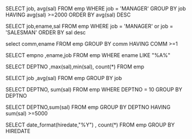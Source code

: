 SELECT job, avg(sal) FROM emp
WHERE job = 'MANAGER'
GROUP BY job
HAVING avg(sal) >=2000
ORDER BY avg(sal) DESC


SELECT job,ename,sal FROM emp WHERE job = 'MANAGER' or job = 'SALESMAN'  ORDER BY sal desc

select comm,ename FROM emp GROUP BY comm HAVING COMM >=1

SELECT empno ,ename,job FROM emp WHERE ename LIKE "%A%"

SELECT DEPTNO  ,max(sal),min(sal), count(*) FROM emp

SELECT job ,avg(sal)  FROM emp GROUP BY job

SELECT DEPTNO, sum(sal) FROM emp WHERE DEPTNO = 10 GROUP BY DEPTNO

SELECT DEPTNO,sum(sal) FROM emp  GROUP BY DEPTNO HAVING sum(sal) >=5000

SELECT date_format(hiredate,"%Y") , count(*) FROM emp GROUP BY HIREDATE
